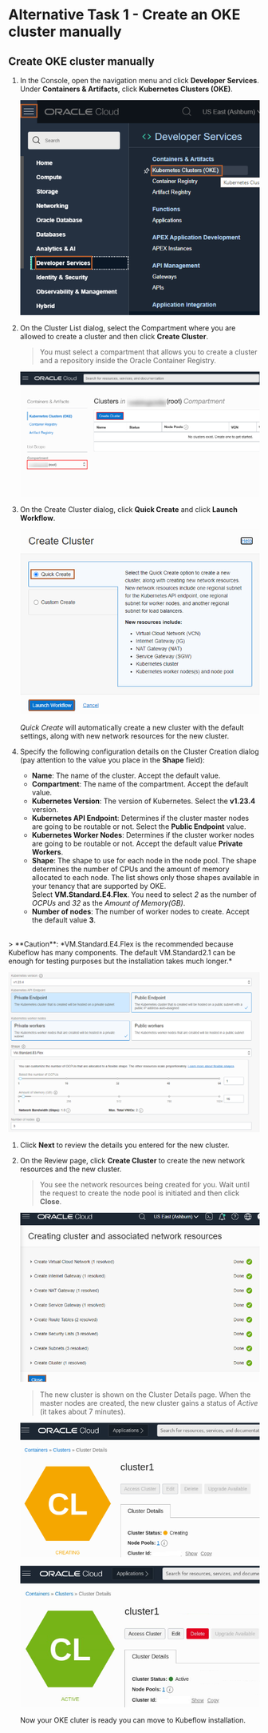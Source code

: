# Alternative Task 1 - Create an OKE cluster manually

<!-- 1. Deploy OKE version 1.21.5 using [terraform-oci-oke](https://github.com/oracle-terraform-modules/terraform-oci-oke) -->
<!-- - You can track the remaining work for K8s 1.22 support in kubeflow/kubeflow#6353 https://github.com/kubeflow/kubeflow/issues/6353 -->
<!-- Create OKE version using Public endpoint -->

## Create OKE cluster manually

<!-- <details><summary><b>Create an OKE cluster manually</b>
</summary> -->

1. In the Console, open the navigation menu and click **Developer Services**. Under **Containers & Artifacts**, click **Kubernetes Clusters (OKE)**.

    ![Hamburger Menu](images/menu.png)

2. On the Cluster List dialog, select the Compartment where you are allowed to create a cluster and then click **Create Cluster**.

    > You must select a compartment that allows you to create a cluster and a repository inside the Oracle Container Registry.

    ![Select Compartment](images/SelectCompartment.png)

3. On the Create Cluster dialog, click **Quick Create** and click **Launch Workflow**.

    ![Launch Workflow](images/LaunchWorkFlow.png)

    *Quick Create* will automatically create a new cluster with the default settings, along with new network resources for the new cluster.

4. Specify the following configuration details on the Cluster Creation dialog (pay attention to the value you place in the **Shape** field):

    * **Name**: The name of the cluster. Accept the default value.
    * **Compartment**: The name of the compartment. Accept the default value.
    * **Kubernetes Version**: The version of Kubernetes. Select the **v1.23.4** version.
    * **Kubernetes API Endpoint**: Determines if the cluster master nodes are going to be routable or not. Select the **Public Endpoint** value.
    * **Kubernetes Worker Nodes**: Determines if the cluster worker nodes are going to be routable or not. Accept the default value **Private Workers**.
    * **Shape**: The shape to use for each node in the node pool. The shape determines the number of CPUs and the amount of memory allocated to each node. The list shows only those shapes available in your tenancy that are supported by OKE. <br>
        Select **VM.Standard.E4.Flex**. You need to select *2* as the number of *OCPUs* and *32* as the *Amount of Memory(GB)*.
    * **Number of nodes**: The number of worker nodes to create. Accept the default value **3**.
<br>
    > **Caution**: *VM.Standard.E4.Flex is the recommended because Kubeflow has many components. The default VM.Standard2.1 can be enough for testing purposes but the installation takes much longer.*

  ![Quick Cluster](images/oke-specs.png)
  <!-- ![Enter Data](images/ClusterShape2.png) -->

1. Click **Next** to review the details you entered for the new cluster.

2. On the Review page, click **Create Cluster** to create the new network resources and the new cluster.

    <!-- ![Review Cluster](images/CreateCluster.png) -->

    > You see the network resources being created for you. Wait until the request to create the node pool is initiated and then click **Close**.

    ![Network Resource](images/NetworkCreation.png)

    > The new cluster is shown on the Cluster Details page. When the master nodes are created, the new cluster gains a status of *Active* (it takes about 7 minutes).

    ![cluster1](images/ClusterProvision.png)

    ![cluster1](images/ClusterActive.png)

    Now your OKE cluter is ready you can move to Kubeflow installation.
